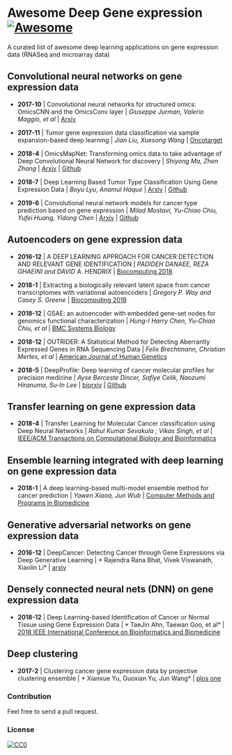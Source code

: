# Awesome Deep Gene expression [![Awesome](https://cdn.rawgit.com/sindresorhus/awesome/d7305f38d29fed78fa85652e3a63e154dd8e8829/media/badge.svg)](https://github.com/ahmedelmahy/awesome-deep-gene-expression)

A curated list of awesome deep learning applications on gene expression data (RNASeq and microarray data)


## Convolutional neural networks on gene expression data


- **2017-10** | Convolutional neural networks for structured omics: OmicsCNN and the OmicsConv layer | *Giuseppe Jurman, Valerio Maggio, et al*  | [Arxiv](https://arxiv.org/abs/1710.05918)

- **2017-11** | Tumor gene expression data classification via sample expansion-based deep learning | *Jian Liu, Xuesong Wang*  | [Oncotarget](https://doi.org/10.18632/oncotarget.22762)

- **2018-4** | OmicsMapNet: Transforming omics data to take advantage of Deep Convolutional Neural Network for discovery | *Shiyong Ma, Zhen Zhang*  | [Arxiv](https://arxiv.org/abs/1804.05283) | [Github](https://github.com/felixshiyong/OmicsMapNet)

- **2018-7** | Deep Learning Based Tumor Type Classification Using Gene Expression Data | *Boyu Lyu, Anamul Haque*  | [Arxiv](https://www.biorxiv.org/content/10.1101/364323v1) | [Github](https://github.com/HHHit/DL-based-Tumor-Classification)

- **2019-6** | Convolutional neural network models for cancer type prediction based on gene expression | *Milad Mostavi, Yu-Chiao Chiu, Yufei Huang, Yidong Chen*  | [Arxiv](https://arxiv.org/abs/1906.07794) | [Github](https://github.com/chenlabgccri/CancerTypePrediction)



## Autoencoders on gene expression data

- **2016-12** | A DEEP LEARNING APPROACH FOR CANCER DETECTION AND RELEVANT GENE IDENTIFICATION | *PADIDEH DANAEE, REZA GHAEINI and DAVID A. HENDRIX*  | [Biocomputing 2018](https://doi.org/10.1142/9789813207813_0022)

- **2018-1** | Extracting a biologically relevant latent space from cancer transcriptomes with variational autoencoders | *Gregory P. Way and Casey S. Greene*  | [Biocomputing 2018](https://doi.org/10.1142/9789813235533_0008)

- **2018-12** | GSAE: an autoencoder with embedded gene-set nodes for genomics functional characterization | *Hung-I Harry Chen, Yu-Chiao Chiu, et al*  | [BMC Systems Biology](https://doi.org/10.1186/s12918-018-0642-2)

- **2018-12** | OUTRIDER: A Statistical Method for Detecting Aberrantly Expressed Genes in RNA Sequencing Data | *Felix Brechtmann, Christian Mertes, et al*  | [American Journal of Human Genetics](https://doi.org/10.1016/j.ajhg.2018.10.025)

- **2018-5** | DeepProfile: Deep learning of cancer molecular profiles for precision medicine | *Ayse Berceste Dincer, Safiye Celik, Naozumi Hiranuma, Su-In Lee*  | [biorxiv]( https://doi.org/10.1101/278739) | [Github](https://github.com/suinleelab/DeepProfile) 


## Transfer learning on gene expression data


- **2018-4** | Transfer Learning for Molecular Cancer classification using Deep Neural Networks | *Rahul Kumar Sevakula ; Vikas Singh, et al*  | [IEEE/ACM Transactions on Computational Biology and Bioinformatics](https://doi.org/10.1109/TCBB.2018.2822803)

## Ensemble learning integrated with deep learning on gene expression data

- **2018-1** | A deep learning-based multi-model ensemble method for cancer prediction | *Yawen Xiaoa, Jun Wub*  | [
Computer Methods and Programs in Biomedicine](https://doi.org/10.1016/j.cmpb.2017.09.005)

## Generative adversarial networks on gene expression data

- **2016-12** | DeepCancer: Detecting Cancer through Gene Expressions via Deep Generative Learning | *
Rajendra Rana Bhat, Vivek Viswanath, Xiaolin Li*  | [arxiv](https://arxiv.org/abs/1612.03211)

## Densely connected neural nets (DNN) on gene expression data

- **2018-12** | Deep Learning-based Identification of Cancer or Normal Tissue using Gene Expression Data | *
TaeJin Ahn, Taewan Goo, et al*  | [2018 IEEE International Conference on Bioinformatics and Biomedicine](https://doi.org/10.1109/BIBM.2018.8621108)

## Deep clustering
- **2017-2** | Clustering cancer gene expression data by projective clustering ensemble | *
Xianxue Yu, Guoxian Yu, Jun Wang*  | [plos one](https://doi.org/10.1371/journal.pone.0171429)


### Contribution

Feel free to send a pull request.

### License

[![CC0](http://i.creativecommons.org/p/zero/1.0/88x31.png)](http://creativecommons.org/publicdomain/zero/1.0/)
